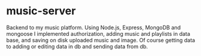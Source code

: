 # music-server
Backend to my music platform.
Using Node.js, Express, MongoDB and mongoose I implemented authorization, adding music and playlists in data base, and saving on disk uploaded music and image.
Of course getting data to adding or editing data in db and sending data from db.
